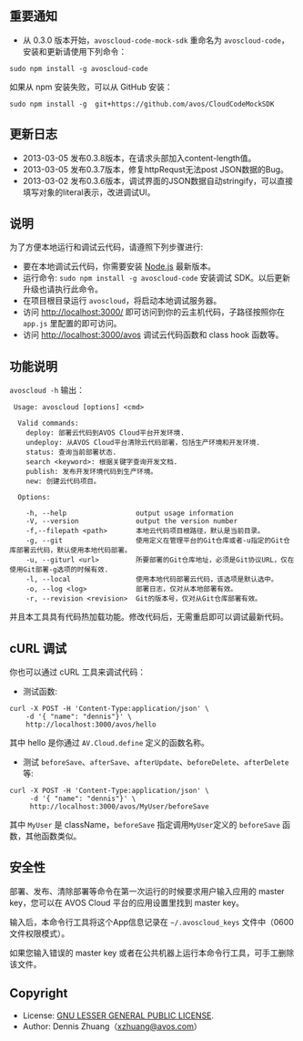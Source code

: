 ## 重要通知

* 从 0.3.0 版本开始，`avoscloud-code-mock-sdk` 重命名为 `avoscloud-code`，安装和更新请使用下列命令：

```
sudo npm install -g avoscloud-code
```

如果从 npm 安装失败，可以从 GitHub 安装：

```
sudo npm install -g  git+https://github.com/avos/CloudCodeMockSDK
```

## 更新日志

* 2013-03-05 发布0.3.8版本，在请求头部加入content-length值。
* 2013-03-05 发布0.3.7版本，修复httpRequst无法post JSON数据的Bug。
* 2013-03-02 发布0.3.6版本，调试界面的JSON数据自动stringify，可以直接填写对象的literal表示，改进调试UI。

## 说明

为了方便本地运行和调试云代码，请遵照下列步骤进行:

* 要在本地调试云代码，你需要安装 [Node.js](http://nodejs.org) 最新版本。
* 运行命令: `sudo npm install -g avoscloud-code` 安装调试 SDK。以后更新升级也请执行此命令。
* 在项目根目录运行 `avoscloud`，将启动本地调试服务器。
* 访问 [http://localhost:3000/](http://localhost:3000/) 即可访问到你的云主机代码，子路径按照你在 `app.js` 里配置的即可访问。
* 访问 [http://localhost:3000/avos](http://localhost:3000/avos) 调试云代码函数和 class hook 函数等。

## 功能说明

`avoscloud -h` 输出：

```
 Usage: avoscloud [options] <cmd>

  Valid commands:
    deploy: 部署云代码到AVOS Cloud平台开发环境.
    undeploy: 从AVOS Cloud平台清除云代码部署，包括生产环境和开发环境.
    status: 查询当前部署状态.
    search <keyword>: 根据关键字查询开发文档.
    publish: 发布开发环境代码到生产环境。
    new: 创建云代码项目。

  Options:

    -h, --help                 output usage information
    -V, --version              output the version number
    -f,--filepath <path>       本地云代码项目根路径，默认是当前目录。
    -g, --git                  使用定义在管理平台的Git仓库或者-u指定的Git仓库部署云代码，默认使用本地代码部署。
    -u, --giturl <url>         所要部署的Git仓库地址，必须是Git协议URL，仅在使用Git部署-g选项的时候有效.
    -l, --local                使用本地代码部署云代码，该选项是默认选中。
    -o, --log <log>            部署日志，仅对从本地部署有效。
    -r, --revision <revision>  Git的版本号，仅对从Git仓库部署有效。
```

并且本工具具有代码热加载功能。修改代码后，无需重启即可以调试最新代码。

## cURL 调试

你也可以通过 cURL 工具来调试代码：

* 测试函数:
```
curl -X POST -H 'Content-Type:application/json' \
    -d '{ "name": "dennis"}' \
    http://localhost:3000/avos/hello
```
其中 hello 是你通过 `AV.Cloud.define` 定义的函数名称。

* 测试 `beforeSave`、`afterSave`、`afterUpdate`、`beforeDelete`、`afterDelete` 等:

```
curl -X POST -H 'Content-Type:application/json' \
     -d '{ "name": "dennis"}' \
	 http://localhost:3000/avos/MyUser/beforeSave
```
其中 `MyUser` 是 className，`beforeSave` 指定调用`MyUser`定义的 `beforeSave` 函数，其他函数类似。

## 安全性

部署、发布、清除部署等命令在第一次运行的时候要求用户输入应用的 master key，您可以在 AVOS Cloud 平台的应用设置里找到 master key。

输入后，本命令行工具将这个App信息记录在 `~/.avoscloud_keys` 文件中（0600文件权限模式）。

如果您输入错误的 master key 或者在公共机器上运行本命令行工具，可手工删除该文件。

## Copyright

* License: [GNU LESSER GENERAL PUBLIC LICENSE](https://www.gnu.org/licenses/lgpl.html).
* Author: Dennis Zhuang（xzhuang@avos.com）
